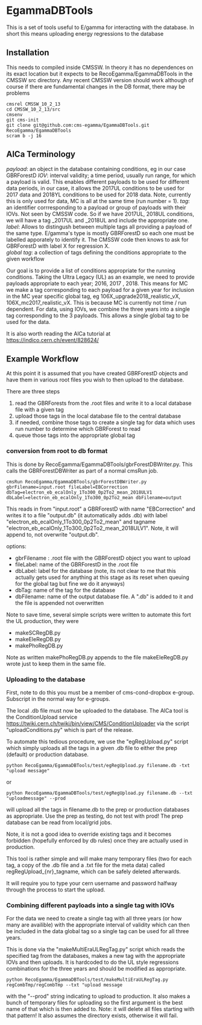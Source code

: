 # EgammaDBTools

This is a set of tools useful to E/gamma for interacting with the database. In short this means uploading energy regressions to the database

## Installation 

This needs to compiled inside CMSSW. In theory it has no dependences on its exact location but it expects to be RecoEgamma/EgammaDBTools in the CMSSW src directory. Any recent CMSSW version should work although of course if there are fundamental changes in the DB format, there may be problems

```
cmsrel CMSSW_10_2_13
cd CMSSW_10_2_13/src
cmsenv
git cms-init
git clone git@github.com:cms-egamma/EgammaDBTools.git RecoEgamma/EgammaDBTools
scram b -j 16
```

## AlCa Terminology

*payload*: an object in the database containing conditions, eg in our case GBRForestD
*IOV*: interval validity; a time period, usually run range, for which a payload is valid. This enables different payloads to be used for different data periods, in our case, it allows the 2017UL conditions to be used for 2017 data and 2018YL conditions to be used for 2018 data. Note, currently this is only used for data, MC is all at the same time (run number = 1). 
*tag*: an identifier corrresponding to a payload or group of payloads with their IOVs. Not seen by CMSSW code. So if we have 2017UL, 2018UL conditions, we will have a tag <basename>_2017UL and <basename>_2018UL and include the appropriate one.  
*label*: Allows to distingush between multiple tags all providing a payload of the same type. E/gamma's type is mostly GBRForestD so each one must be labelled apporately to identify it. The CMSSW code then knows to ask for GBRForestD with label X for regression X.  
*global tag*: a collection of tags defining the conditions appropriate to the given workflow 

Our goal is to provide a list of conditions appropriate for the running conditions. Taking the Ultra Legacy (UL) as an example, we need to provide payloads appropriate to each year; 2016, 2017 , 2018. This means for MC we make a tag corresponding to each payload for a given year for inclusion in the MC year specific global tag, eg 106X_upgrade2018_realistic_vX, 106X_mc2017_realistic_vX. This is because MC is currently not time / run dependent. For data, using IOVs, we combine the three years into a single tag corresponding to the 3 payloads. This allows a single global tag to be used for the data. 

It is also worth reading the AlCa tutorial at https://indico.cern.ch/event/828624/

## Example Workflow

At this point it is assumed that you have created GBRForestD objects and have them in various root files you wish to then upload to the database. 

There are three steps
1. read the GBRForests from the .root files and write it to a local database file with a given tag 
2. upload those tags in the local database file to the central database
3. if needed, combine those tags to create a single tag for data which uses run number to determine which GBRForest to read
4. queue those tags into the appropriate global tag

### conversion from root to db format

This is done by RecoEgamma/EgammaDBTools/gbrForestDBWriter.py. This calls the GBRForestDBWriter as part of a normal cmsRun job. 

```
cmsRun RecoEgamma/EgammaDBTools/gbrForestDBWriter.py gbrFilename=input.root fileLabel=EBCorrection dbTag=electron_eb_ecalOnly_1To300_0p2To2_mean_2018ULV1 dbLabel=electron_eb_ecalOnly_1To300_0p2To2_mean dbFilename=output
```

This reads in from "input.root" a GBRForestD with name "EBCorrection" and writes it to a file "output.db" (it automatically adds .db) with label "electron_eb_ecalOnly_1To300_0p2To2_mean" and tagname "electron_eb_ecalOnly_1To300_0p2To2_mean_2018ULV1". Note, it will append to, not overwrite "output.db".

options:
* gbrFilename : .root file with the GBRForestD object you want to upload
* fileLabel: name of the GBRForestD in the .root file
* dbLabel: label for the database (note, its not clear to me that this actually gets used for anything at this stage as its reset when queuing for the global tag but fine we do it anyways)
* dbTag: name of the tag for the database
* dbFilename: name of the output database file. A ".db" is added to it and the file is appended not overwritten

Note to save time, several simple scripts were written to automate this fort the UL production, they were
* makeSCRegDB.py
* makeEleRegDB.py
* makePhoRegDB.py

Note as written makePhoRegDB.py appends to the file makeEleRegDB.py wrote just to keep them in the same file.  

### Uploading to the database

First, note to do this you must be a member of cms-cond-dropbox e-group. Subscript in the normal way for e-groups. 

The local .db file must now be uploaded to the database. The AlCa tool is the ConditionUpload service https://twiki.cern.ch/twiki/bin/view/CMS/ConditionUploader via  the script "uploadConditions.py" which is part of the release. 

To automate this tedious procedure, we use the "egRegUpload.py" script which simply uploads all the tags in a given .db file to either the prep (default) or production database. 

```
python RecoEgamma/EgammaDBTools/test/egRegUpload.py filename.db -txt "upload message"
```

or
```
python RecoEgamma/EgammaDBTools/test/egRegUpload.py filename.db --txt "uploadmessage" --prod
```
will upload all the tags in filename.db to the prep or production databases as appropriate. Use the prep as testing, do not test with prod! The prep database can be read from local/grid jobs.

Note, it is not a good idea to override existing tags and it becomes forbidden (hopefully enforced by db rules) once they are actually used in production. 

This tool is rather simple and will make many temporary files (two for each tag, a copy of the .db file and a .txt file for the meta data) called regRegUpload_{nr}_tagname, which can be safely deleted afterwards. 

It will require you to type your cern username and password halfway through the process to start the upload. 


### Combining different payloads into a single tag with IOVs

For the data we need to create a single tag with all three years (or how many are availible) with the appropriate interval of validity which can then be included in the data global tag so a single tag can be used for all three years. 

This is done via the "makeMultiEraULRegTag.py" script which reads the specified tag from the databases, makes a new tag with the appropriate IOVs and then uploads. It is hardcoded to do the UL style regressions combinations for the three years and should be modified as appropriate. 

```
python RecoEgamma/EgammaDBTools/test/makeMultiEraULRegTag.py regCombTmp/regCombTmp --txt "upload message
```
with the "--prod" string indicating to upload to production.  It also makes a bunch of temporary files for uploading so the first argument is the best name of that which is then added to. Note: it will delete all files starting with that pattern! It also assumes the directory exists, otherwise it will fail. 







